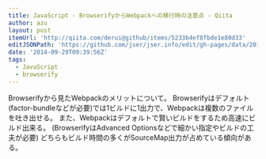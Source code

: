 ```yaml
---
title: JavaScript - BrowserifyからWebpackへの移行時の注意点 - Qiita
author: azu
layout: post
itemUrl: 'http://qiita.com/derui@github/items/5233b4ef8fbde1e80d33'
editJSONPath: 'https://github.com/jser/jser.info/edit/gh-pages/data/2014/09/index.json'
date: '2014-09-29T09:39:56Z'
tags:
  - JavaScript
  - browserify
---
```

Browserifyから見たWebpackのメリットについて。 Browserifyはデフォルト(factor-bundleなどが必要)では1ビルドに1出力で、Webpackは複数のファイルを吐き出せる。
また、Webpackはデフォルトで賢いビルドをするため高速にビルド出来る。
(BrowserifyはAdvanced Optionsなどで細かい指定やビルドの工夫が必要)
どちらもビルド時間の多くがSourceMap出力が占めている傾向がある。
